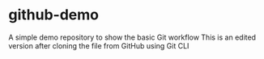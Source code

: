 # github-demo	
A simple demo repository to show the basic Git workflow
This is an edited version after cloning the file from GitHub using Git CLI
